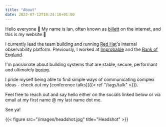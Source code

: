 ```yaml
---
title: "About"
date: 2022-07-12T18:24:10+01:00
---
```


Hello everyone 👋 My name is Ian, often known as [billett](https://twitter.com/billett_) on the internet, and this is my website 🎉

I currently lead the team building and running [Red Hat](https://www.redhat.com/en)'s internal observability platform. Previously, I worked at [Improbable](https://www.improbable.io/) and the [Bank of England](https://www.bankofengland.co.uk/).

I'm passionate about building systems that are stable, secure, performant and ultimately [boring](https://boringtechnology.club/).

I pride myself being able to find simple ways of communicating complex ideas - check out my [conference talks]({{< ref "/tags/talk" >}}).

Feel free to reach out and say hello either on the socials linked below or via email at my first name @ my last name dot me.

See ya!

{{< figure src="/images/headshot.jpg" title="Headshot" >}}
